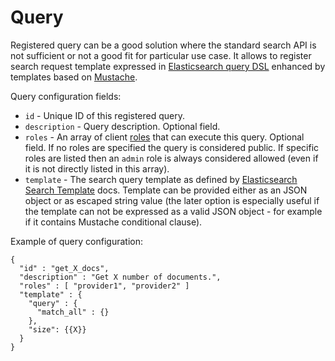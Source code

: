 # Query

Registered query can be a good solution where the standard search API is not sufficient
or not a good fit for particular use case. It allows to register search request template
expressed in [Elasticsearch query DSL][] enhanced by templates based on [Mustache][].

Query configuration fields:

* `id` - Unique ID of this registered query.
* `description` - Query description. Optional field.
* `roles` - An array of client [roles](../#roles) that can execute this query. Optional field.
  If no roles are specified the query is considered public. If specific roles are listed then
  an `admin` role is always considered allowed (even if it is not directly listed in this array).
* `template` - The search query template as defined by [Elasticsearch Search Template][] docs.
  Template can be provided either as an JSON object or as escaped string value (the later option
  is especially useful if the template can not be expressed as a valid JSON object - for example
  if it contains Mustache conditional clause).

Example of query configuration:

	{
	  "id" : "get_X_docs",
	  "description" : "Get X number of documents.",
	  "roles" : [ "provider1", "provider2" ]
	  "template" : {
	    "query" : {
	      "match_all" : {}
	    },
	    "size": {{X}}
	  }
	}

[Elasticsearch query DSL]: http://www.elasticsearch.org/guide/en/elasticsearch/reference/current/search-request-query.html#search-request-query
[Elasticsearch Search Template]: http://www.elasticsearch.org/guide/en/elasticsearch/reference/1.3/search-template.html
[Mustache]: http://mustache.github.io/mustache.5.html